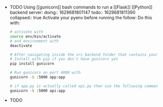 - TODO Using [[gunicorn]] bash commands to run a [[Flask]] [[Python]] backend server:
  doing:: 1629681801147
  todo:: 1629681811390
  collapsed:: true
  Activate your pyenv before running the follow: Do this with:
  
  ```bash
  # activate with 
  source env/bin/activate
  # end environment with
  deactivate
  ```
  
  ```bash
  # After navigating inside the src backend folder that contains your app.py file
  # Install with pip if you don't have gunicorn yet
  pip install gunicorn
  
  # Run gunicorn on port 4000 with
  gunicorn -b :5000 app:app
  
  # if app.py is actually called api.py then use the following command instead
  gunicorn -b :5000 api:app
  ```
-
  TODO
